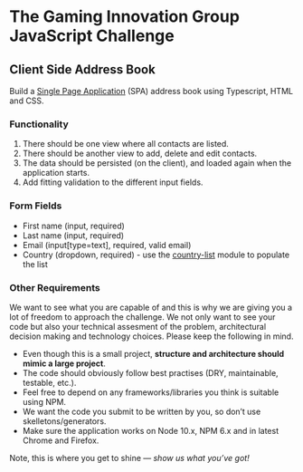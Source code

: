 # The Gaming Innovation Group JavaScript Challenge

## Client Side Address Book
Build a [Single Page Application](https://en.wikipedia.org/wiki/Single-page_application) (SPA) address book using Typescript, HTML and CSS.

### Functionality
1. There should be one view where all contacts are listed.
1. There should be another view to add, delete and edit contacts.
1. The data should be persisted (on the client), and loaded again when the application starts.
1. Add fitting validation to the different input fields.

### Form Fields
* First name (input, required)
* Last name (input, required)
* Email (input[type=text], required, valid email)
* Country (dropdown, required) - use the [country-list](https://www.npmjs.com/package/country-list) module to populate the list

### Other Requirements
We want to see what you are capable of and this is why we are giving you a lot of freedom to approach the challenge. We not only want to see your code but also your technical assesment of the problem, architectural decision making and technology choices. Please keep the following in mind.

* Even though this is a small project, **structure and architecture should mimic a large project**.
* The code should obviously follow best practises (DRY, maintainable, testable, etc.).
* Feel free to depend on any frameworks/libraries you think is suitable using NPM.
* We want the code you submit to be written by you, so don’t use skelletons/generators.
* Make sure the application works on Node 10.x, NPM 6.x and in latest Chrome and Firefox.

Note, this is where you get to shine — *show us what you’ve got!*
